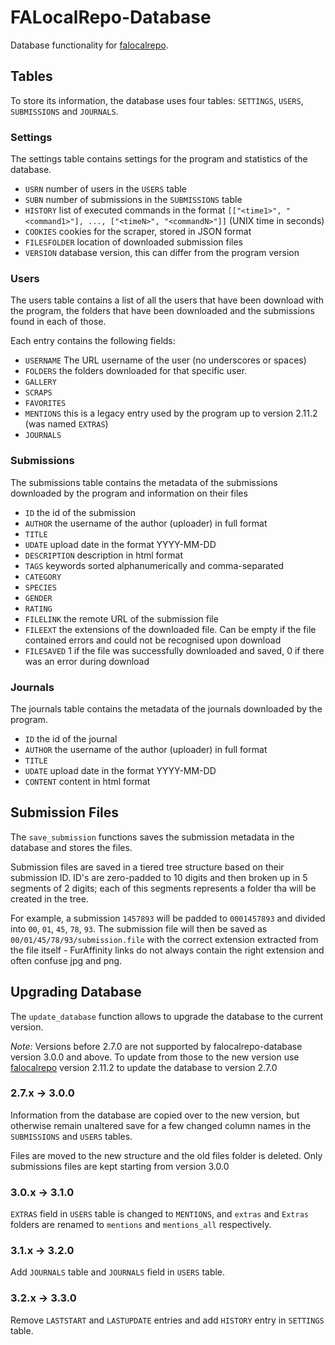# FALocalRepo-Database

Database functionality for [falocalrepo](https://gitlab.com/MatteoCampinoti94/falocalrepo).

## Tables

To store its information, the database uses four tables: `SETTINGS`, `USERS`, `SUBMISSIONS` and `JOURNALS`.

### Settings

The settings table contains settings for the program and statistics of the database.

* `USRN` number of users in the `USERS` table
* `SUBN` number of submissions in the `SUBMISSIONS` table
* `HISTORY` list of executed commands in the format `[["<time1>", "<command1>"], ..., ["<timeN>", "<commandN>"]]` (UNIX time in seconds)
* `COOKIES` cookies for the scraper, stored in JSON format
* `FILESFOLDER` location of downloaded submission files
* `VERSION` database version, this can differ from the program version

### Users

The users table contains a list of all the users that have been download with the program, the folders that have been downloaded and the submissions found in each of those.

Each entry contains the following fields:

* `USERNAME` The URL username of the user (no underscores or spaces)
* `FOLDERS` the folders downloaded for that specific user.
* `GALLERY`
* `SCRAPS`
* `FAVORITES`
* `MENTIONS` this is a legacy entry used by the program up to version 2.11.2 (was named `EXTRAS`)
* `JOURNALS`

### Submissions

The submissions table contains the metadata of the submissions downloaded by the program and information on their files 

* `ID` the id of the submission
* `AUTHOR` the username of the author (uploader) in full format
* `TITLE`
* `UDATE` upload date in the format YYYY-MM-DD
* `DESCRIPTION` description in html format
* `TAGS` keywords sorted alphanumerically and comma-separated
* `CATEGORY`
* `SPECIES`
* `GENDER`
* `RATING`
* `FILELINK` the remote URL of the submission file
* `FILEEXT` the extensions of the downloaded file. Can be empty if the file contained errors and could not be recognised upon download
* `FILESAVED` 1 if the file was successfully downloaded and saved, 0 if there was an error during download

### Journals

The journals table contains the metadata of the journals downloaded by the program.

* `ID` the id of the journal
* `AUTHOR` the username of the author (uploader) in full format
* `TITLE`
* `UDATE` upload date in the format YYYY-MM-DD
* `CONTENT` content in html format

## Submission Files

The `save_submission` functions saves the submission metadata in the database and stores the files.

Submission files are saved in a tiered tree structure based on their submission ID. ID's are zero-padded to 10 digits and then broken up in 5 segments of 2 digits; each of this segments represents a folder tha will be created in the tree.

For example, a submission `1457893` will be padded to `0001457893` and divided into `00`, `01`, `45`, `78`, `93`. The submission file will then be saved as `00/01/45/78/93/submission.file` with the correct extension extracted from the file itself - FurAffinity links do not always contain the right extension and often confuse jpg and png.

## Upgrading Database

The `update_database` function allows to upgrade the database to the current version.

_Note:_ Versions before 2.7.0 are not supported by falocalrepo-database version 3.0.0 and above. To update from those to the new version use [falocalrepo](https://gitlab.com/MatteoCampinoti94/FALocalRepo/-/releases/v2.11.2) version 2.11.2 to update the database to version 2.7.0

### 2.7.x &rarr; 3.0.0

Information from the database are copied over to the new version, but otherwise remain unaltered save for a few changed column names in the `SUBMISSIONS` and `USERS` tables.

Files are moved to the new structure and the old files folder is deleted. Only submissions files are kept starting from version 3.0.0

### 3.0.x &rarr; 3.1.0

`EXTRAS` field in `USERS` table is changed to `MENTIONS`, and `extras` and `Extras` folders are renamed to `mentions` and `mentions_all` respectively.

### 3.1.x &rarr; 3.2.0

Add `JOURNALS` table and `JOURNALS` field in `USERS` table.

### 3.2.x &rarr; 3.3.0

Remove `LASTSTART` and `LASTUPDATE` entries and add `HISTORY` entry in `SETTINGS` table.
